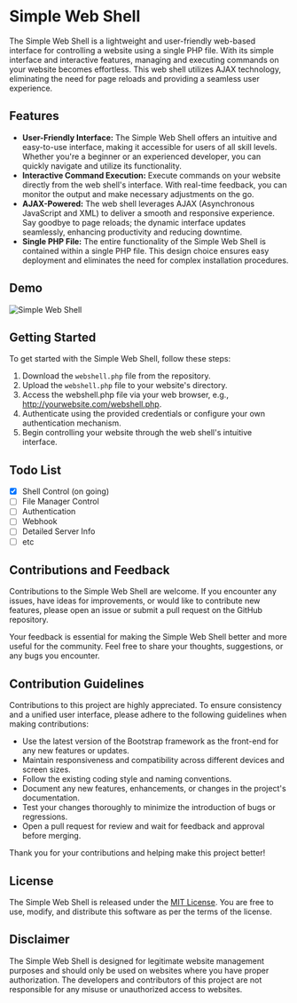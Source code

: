 # Simple Web Shell

The Simple Web Shell is a lightweight and user-friendly web-based interface for controlling a website using a single PHP file. With its simple interface and interactive features, managing and executing commands on your website becomes effortless. This web shell utilizes AJAX technology, eliminating the need for page reloads and providing a seamless user experience.

## Features

- **User-Friendly Interface:** The Simple Web Shell offers an intuitive and easy-to-use interface, making it accessible for users of all skill levels. Whether you're a beginner or an experienced developer, you can quickly navigate and utilize its functionality.
- **Interactive Command Execution:** Execute commands on your website directly from the web shell's interface. With real-time feedback, you can monitor the output and make necessary adjustments on the go.
- **AJAX-Powered:** The web shell leverages AJAX (Asynchronous JavaScript and XML) to deliver a smooth and responsive experience. Say goodbye to page reloads; the dynamic interface updates seamlessly, enhancing productivity and reducing downtime.
- **Single PHP File:** The entire functionality of the Simple Web Shell is contained within a single PHP file. This design choice ensures easy deployment and eliminates the need for complex installation procedures.

## Demo

![Simple Web Shell](https://storage.cloudconvert.com/tasks/b7db5100-3698-4b0e-9b37-8c24ebb41708/demo%20v1.0.0-dev.gif?AWSAccessKeyId=cloudconvert-production&Expires=1684387071&Signature=z7KmcpS%2Bvo8RNJDf1wjIdwDpumI%3D&response-content-disposition=attachment%3B%20filename%3D%22demo%20v1.0.0-dev.gif%22&response-content-type=image%2Fgif)

## Getting Started

To get started with the Simple Web Shell, follow these steps:

1. Download the `webshell.php` file from the repository.
2. Upload the `webshell.php` file to your website's directory.
3. Access the webshell.php file via your web browser, e.g., http://yourwebsite.com/webshell.php.
4. Authenticate using the provided credentials or configure your own authentication mechanism.
5. Begin controlling your website through the web shell's intuitive interface.

## Todo List

- [x] Shell Control (on going)
- [ ] File Manager Control
- [ ] Authentication
- [ ] Webhook
- [ ] Detailed Server Info
- [ ] etc

## Contributions and Feedback

Contributions to the Simple Web Shell are welcome. If you encounter any issues, have ideas for improvements, or would like to contribute new features, please open an issue or submit a pull request on the GitHub repository.

Your feedback is essential for making the Simple Web Shell better and more useful for the community. Feel free to share your thoughts, suggestions, or any bugs you encounter.

## Contribution Guidelines

Contributions to this project are highly appreciated. To ensure consistency and a unified user interface, please adhere to the following guidelines when making contributions:

- Use the latest version of the Bootstrap framework as the front-end for any new features or updates.
- Maintain responsiveness and compatibility across different devices and screen sizes.
- Follow the existing coding style and naming conventions.
- Document any new features, enhancements, or changes in the project's documentation.
- Test your changes thoroughly to minimize the introduction of bugs or regressions.
- Open a pull request for review and wait for feedback and approval before merging.

Thank you for your contributions and helping make this project better!

## License

The Simple Web Shell is released under the [MIT License](https://choosealicense.com/licenses/mit/). You are free to use, modify, and distribute this software as per the terms of the license.

## Disclaimer

The Simple Web Shell is designed for legitimate website management purposes and should only be used on websites where you have proper authorization. The developers and contributors of this project are not responsible for any misuse or unauthorized access to websites.
